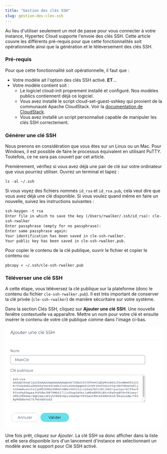 ```yaml
---
title: "Gestion des clés SSH"
slug: gestion-des-cles-ssh
---
```



Au lieu d'utiliser seulement un mot de passe pour vous connecter à votre instance, Hypertec Cloud supporte l'envoie des clés SSH. Cette article couvre les différents pré-requis pour que cette fonctionnalités soit opérationnelle ainsi que la génération et le téléversement des clés SSH.

### Pré-requis
Pour que cette fonctionnalité soit opérationnelle, il faut que :

- Votre modèle ait l'option des clés SSH activé. **ET**...
- Votre modèle contient soit :
   - Le logiciel cloud-init proprement installé et configuré. Nos modèles publics contiennent déjà ce logiciel.
   - Vous avez installé le script cloud-set-guest-sshkey qui provient de la communauté Apache CloudStack. Voir la [documentation de CloudStack](http://cloudstack-administration.readthedocs.org/en/4.4/virtual_machines.html?highlight=authentication#using-ssh-keys-for-authentication).
   - Vous avez installé un script personnalisé capable de manipuler les clés SSH correctement.

### Générer une clé SSH
Nous prenons en considération que vous êtes sur un Linux ou un Mac. Pour Windows, il est possible de faire le processus équivalent en utilisant PuTTY. Toutefois, ce ne sera pas couvert par cet article.

Premièrement, vérifiez si vous avez déjà une pair de clé sur votre ordinateur que vous pourriez utiliser. Ouvrez un terminal et tapez :

```
ls -al ~/.ssh
```

Si vous voyez des fichiers nommés `id_rsa` et `id_rsa.pub`, cela veut dire que vous avez déjà une clé disponible. Si vous voulez quand même en faire un nouvelle, suivez les instructions suivantes :

```
ssh-keygen -t rsa
Enter file in which to save the key (/Users/rwalker/.ssh/id_rsa): cle-ssh-rwalker
Enter passphrase (empty for no passphrase):
Enter same passphrase again:
Your identification has been saved in cle-ssh-rwalker.
Your public key has been saved in cle-ssh-rwalker.pub.
```

Pour copier le contenu de la clé publique, ouvrir le fichier et copier le contenu ou:

```
pbcopy < ~/.ssh/cle-ssh-rwalker.pub
```

### Téléverser une clé SSH
A cette étape, vous téléversez la clé publique sur la plateforme (donc le contenu du fichier `cle-ssh-rwalker.pub`). Il est très important de conserver la clé privée (`cle-ssh-rwalker`) de manière sécuritaire sur votre système.

Dans la section Clés SSH, cliquez sur **Ajouter une clé SSH**. Une nouvelle fenêtre contextuelle va apparaître. Mettre un nom pour votre clé et ensuite insérer le contenu de votre clé publique comme dans l'image ci-bas.

![Ajouter une clé SSH](/assets/add-an-ssh-key-fr.png)

Une fois prêt, cliquez sur *Ajouter*. La clé SSH va donc afficher dans la liste et elle sera disponible lors d'un lancement d'instance en selectionnant un modèle avec le support pour Clé SSH activé.
